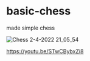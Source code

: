 # basic-chess
made simple chess

![Chess 2-4-2022 21_05_54](https://user-images.githubusercontent.com/89782014/161397719-05add24d-16f9-4e7a-a84b-68b4b2b66546.png)

https://youtu.be/STwCBybxZi8
